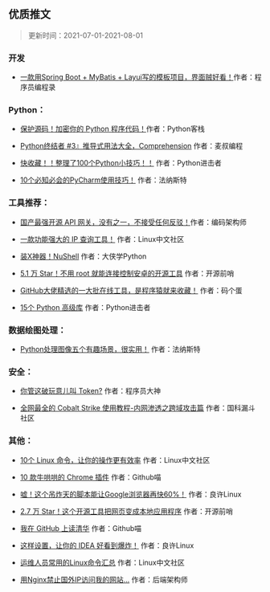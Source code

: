 ##  优质推文

> 更新时间：2021-07-01-2021-08-01

###  开发

- [一款用Spring Boot + MyBatis + Layui写的模板项目，界面贼好看！](https://mp.weixin.qq.com/s/4FYMl1x4m7seNnVwSNj4tg)作者：程序员编程录

###  Python：

- [保护源码！加密你的 Python 程序代码！](https://mp.weixin.qq.com/s/ry2ym1jnIZez7NRQd2K1SA)作者：Python客栈

- [Python终结者 #3』推导式用法大全，Comprehension](https://mp.weixin.qq.com/s/YeQxDjd5OBElOIZlQYVEUw)  作者：麦叔编程
- [快收藏！！整理了100个Python小技巧！！](https://mp.weixin.qq.com/s/51wMbHnU66xO-7vXhVqm0Q) 作者：Python进击者

- [10个必知必会的PyCharm使用技巧！](https://mp.weixin.qq.com/s/faAuiMlXJ7_0hqB2l7aFeA) 作者：法纳斯特

###  工具推荐：

- [国产最强开源 API 网关，没有之一，不接受任何反驳！](https://mp.weixin.qq.com/s/tu0ubBW36YCpnHr6IPbmAg)作者：编码架构师

- [一款功能强大的 IP 查询工具！](https://mp.weixin.qq.com/s/zBDhGJk1JJZirNGtgYjhbA) 作者：Linux中文社区

- [装X神器！NuShell](https://mp.weixin.qq.com/s/uVBS7AFJcgZaK0DL8Vkfdg) 作者：大侠学Python
- [5.1 万 Star！不用 root 就能连接控制安卓的开源工具](https://mp.weixin.qq.com/s/8-Q1ZuqS8hHyBZLj4JgG9Q) 作者：开源前哨

- [GitHub大佬精选的一大批在线工具，是程序猿就来收藏！](https://mp.weixin.qq.com/s/ZXisFlOeYJ9xsG0jxuICPw) 作者：码个蛋

- [15个 Python 高级库](https://mp.weixin.qq.com/s/55mBWm7SDICJpf0Ve98Hqw) 作者：Python进击者

###  数据绘图处理：

- [Python处理图像五个有趣场景，很实用！](https://mp.weixin.qq.com/s/3yz9JaFyBd0rOb1I-Y3b2w) 作者：法纳斯特

###  安全：

- [你管这破玩意儿叫 Token?](https://mp.weixin.qq.com/s/VM4G7ab0G0mwCwGiKtvrnw)  作者：程序员大神

- [全网最全的 Cobalt Strike 使用教程-内网渗透之跨域攻击篇](https://mp.weixin.qq.com/s/JBrlD63SZfIIj02bi-HrAg) 作者：国科漏斗社区

###  其他：

- [10个 Linux 命令，让你的操作更有效率](https://mp.weixin.qq.com/s/jRbNAkL-WiuY1zjMebe1kg)  作者：Linux中文社区

- [10 款牛哄哄的 Chrome 插件](https://mp.weixin.qq.com/s/QlWidWqFr7jTZtD6g8SGHQ) 作者：Github喵

- [嘘！这个吊炸天的脚本能让Google浏览器再快60%！](https://mp.weixin.qq.com/s/aRrkChzMOAT2JznKeG3zPA) 作者：良许Linux

- [2.7 万 Star！这个开源工具把网页变成本地应用程序](https://mp.weixin.qq.com/s/3c-Pdi7zdBVhyycFIuf38A) 作者：开源前哨
- [我在 GitHub 上读清华](https://mp.weixin.qq.com/s/KcbhPBP_ZXK47iKJVHYasw) 作者：Github喵

- [这样设置，让你的 IDEA 好看到爆炸！](https://mp.weixin.qq.com/s/JdVzNkYsuMoHAMPwbvGg5Q) 作者：良许Linux
- [运维人员常用的Linux命令汇总](https://mp.weixin.qq.com/s/5GpI9LYrtbXMA0pEJ_gmcw) 作者：Linux中文社区

- [用Nginx禁止国外IP访问我的网站...](https://mp.weixin.qq.com/s/xH6nSEWsbN7kcFFmCcoEeA) 作者：后端架构师


